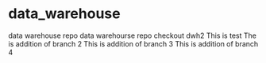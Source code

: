 # data_warehouse
data warehouse repo
data warehourse repo checkout dwh2
This is test
The is addition of branch 2
This is addition of branch 3
This is addition of branch 4
 
